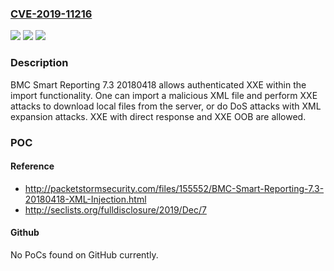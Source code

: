 ### [CVE-2019-11216](https://cve.mitre.org/cgi-bin/cvename.cgi?name=CVE-2019-11216)
![](https://img.shields.io/static/v1?label=Product&message=n%2Fa&color=blue)
![](https://img.shields.io/static/v1?label=Version&message=n%2Fa&color=blue)
![](https://img.shields.io/static/v1?label=Vulnerability&message=n%2Fa&color=brighgreen)

### Description

BMC Smart Reporting 7.3 20180418 allows authenticated XXE within the import functionality. One can import a malicious XML file and perform XXE attacks to download local files from the server, or do DoS attacks with XML expansion attacks. XXE with direct response and XXE OOB are allowed.

### POC

#### Reference
- http://packetstormsecurity.com/files/155552/BMC-Smart-Reporting-7.3-20180418-XML-Injection.html
- http://seclists.org/fulldisclosure/2019/Dec/7

#### Github
No PoCs found on GitHub currently.

